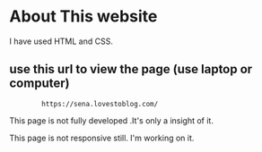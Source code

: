 # About This website

 I have used HTML and CSS.
 
 
 ## use this url to view the page (use laptop or computer)
 
            https://sena.lovestoblog.com/
 
 
 This page is not fully developed .It's only a insight of it.
 
 This page is not responsive still. I'm working on it.
 
 
